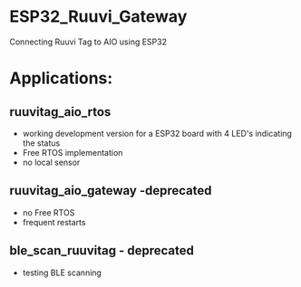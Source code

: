 # ESP32_Ruuvi_Gateway
Connecting Ruuvi Tag to AIO using ESP32
# Applications:
## ruuvitag_aio_rtos
- working development version for a ESP32 board with 4 LED's indicating the status
- Free RTOS implementation
- no local sensor
## ruuvitag_aio_gateway -deprecated
- no Free RTOS
- frequent restarts
## ble_scan_ruuvitag - deprecated
- testing BLE scanning

